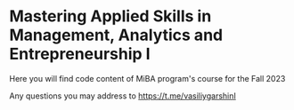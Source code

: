 # Mastering Applied Skills in Management, Analytics and Entrepreneurship I
Here you will find code content of MiBA program's course for the Fall 2023

Any questions you may address to https://t.me/vasiliygarshinI
